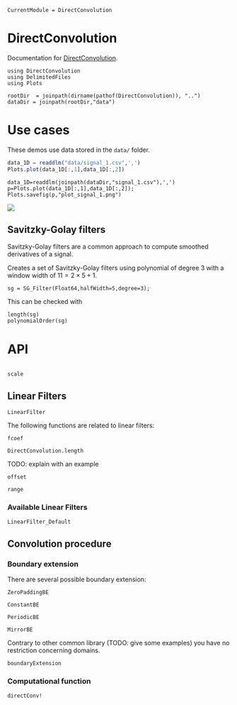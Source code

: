 ```@meta
CurrentModule = DirectConvolution
```

# DirectConvolution

Documentation for [DirectConvolution](https://github.com/vincent-picaud/DirectConvolution.jl).
```@setup session_1
using DirectConvolution
using DelimitedFiles
using Plots

rootDir  = joinpath(dirname(pathof(DirectConvolution)), "..")
dataDir = joinpath(rootDir,"data")

```

# Use cases

These demos use data stored in the `data/` folder.


```julia
data_1D = readdlm("data/signal_1.csv",',')
Plots.plot(data_1D[:,1],data_1D[:,2])
```

```@setup session_1
data_1D=readdlm(joinpath(dataDir,"signal_1.csv"),',')
p=Plots.plot(data_1D[:,1],data_1D[:,2]);
Plots.savefig(p,"plot_signal_1.png")
```

![](plot_signal_1.png)

## Savitzky-Golay filters

Savitzky-Golay filters are a common approach to compute smoothed
derivatives of a signal.

Creates a set of Savitzky-Golay filters using polynomial of degree $3$
with a window width of $11=2\times 5+1$.


```@repl session_1
sg = SG_Filter(Float64,halfWidth=5,degree=3);
```

This can be checked with 

```@repl session_1
length(sg)
polynomialOrder(sg)
```

# API


```@index
```

```@docs
scale
```

## Linear Filters
```@docs
LinearFilter
```

The following functions are related to linear filters:
```@docs
fcoef
```

```@docs
DirectConvolution.length
```
TODO: explain with an example

```@docs
offset
```

```@docs
range
```

### Available Linear Filters

```@docs
LinearFilter_Default
```

## Convolution procedure

### Boundary extension


There are several possible boundary extension:

```@docs
ZeroPaddingBE
```

```@docs
ConstantBE
```

```@docs
PeriodicBE
```

```@docs
MirrorBE
```

Contrary to other common library (TODO: give some examples) you have
no restriction concerning domains.

```@docs
boundaryExtension
```

### Computational function

```@docs
directConv!
```

